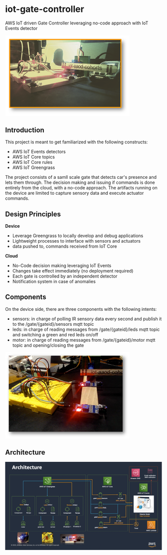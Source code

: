 # iot-gate-controller
AWS IoT driven Gate Controller leveraging no-code approach with IoT Events detector

<img src="https://github.com/jorporta/iot-gate-controller/blob/main/images/intro.png" width="400" />

## Introduction

This project is meant to get familiarized with the following constructs:
- AWS IoT Events detectors
- AWS IoT Core topics
- AWS IoT Core rules
- AWS IoT Greengrass

The project consists of a samll scale gate that detects car's presence and lets them through.
The decision making and issuing if commands is done entirely from the cloud, with a no-code approach.
The artifacts running on the device are limited to capture sensory data and execute actuator commands.

## Design Principles

**Device**
- Leverage Greengrass to locally develop and debug applications
- Lightweight processes to interface with sensors and actuators
- data pushed to, commands received from IoT Core

**Cloud**
- No-Code decision making leveraging IoT Events
- Changes take effect immediately (no deployment required)
- Each gate is controlled by an independent detector
- Notification system in case of anomalies

## Components

On the device side, there are three components with the following intents:
- sensors: in charge of polling IR sensory data every second and publish it to the /gate/{gateid}/sensors mqtt topic
- leds: in charge of reading messages from /gate/{gateid}/leds mqtt topic and switching a green and red leds on/off
- motor: in charge of reading messages from /gate/{gateid}/motor mqtt topic and opening/closing the gate

<img src="https://github.com/jorporta/iot-gate-controller/blob/main/images/gate.png" width="400" />

## Architecture

<img src="https://github.com/jorporta/iot-gate-controller/blob/main/images/arch.png" width="600" />

